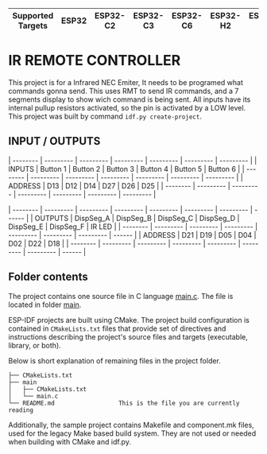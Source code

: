 | Supported Targets | ESP32 | ESP32-C2 | ESP32-C3 | ESP32-C6 | ESP32-H2 | ESP32-S2 | ESP32-S3 |
| ----------------- | ----- | -------- | -------- | -------- | -------- | -------- | -------- |

# IR REMOTE CONTROLLER

This project is for a Infrared NEC Emiter, It needs to be programed what commands gonna send.
This uses RMT to send IR commands, and a 7 segments display to show wich command is being sent.
All inputs have its internal pullup resistors activated, so the pin is activated by a LOW level.
This project was built by command `idf.py create-project`.


## INPUT / OUTPUTS
| -------- | --------- | --------- | --------- | --------- | --------- | --------- |
| INPUTS   | Button 1  | Button 2  | Button 3  | Button 4  | Button 5  | Button 6  |
| -------- | --------- | --------- | --------- | --------- | --------- | --------- |
| ADDRESS  | D13       | D12       | D14       | D27       | D26       | D25       |
| -------- | --------- | --------- | --------- | --------- | --------- | --------- |

| -------- | --------- | --------- | --------- | --------- | --------- | --------- | ------ |
| OUTPUTS  | DispSeg_A | DispSeg_B | DispSeg_C | DispSeg_D | DispSeg_E | DispSeg_F | IR LED |
| -------- | --------- | --------- | --------- | --------- | --------- | --------- | ------ |
| ADDRESS  | D21       | D19       | D05       | D04       | D02       | D22       | D18    |
| -------- | --------- | --------- | --------- | --------- | --------- | --------- | ------ |

## Folder contents

The project contains one source file in C language [main.c](main/main.c). The file is located in folder [main](main).

ESP-IDF projects are built using CMake. The project build configuration is contained in `CMakeLists.txt`
files that provide set of directives and instructions describing the project's source files and targets
(executable, library, or both). 

Below is short explanation of remaining files in the project folder.

```
├── CMakeLists.txt
├── main
│   ├── CMakeLists.txt
│   └── main.c
└── README.md                  This is the file you are currently reading
```
Additionally, the sample project contains Makefile and component.mk files, used for the legacy Make based build system. 
They are not used or needed when building with CMake and idf.py.
